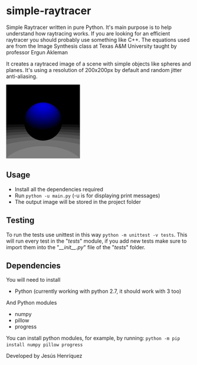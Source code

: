 # simple-raytracer

Simple Raytracer written in pure Python. It's main purpose is to help
understand how raytracing works. If you are looking for an efficient raytracer
you should probably use something like C++. The equations used are from the
Image Synthesis class at Texas A&M University taught by professor Ergun Akleman 

It creates a raytraced image of a scene with simple objects like spheres and
planes. It's using a resolution of 200x200px by default and random jitter
anti-aliasing.

![output image](output.jpg)

## Usage

- Install all the dependencies required
- Run `python -u main.py` (-u is for displaying print messages)
- The output image will be stored in the project folder

## Testing

To run the tests use unittest in this way `python -m unittest -v tests`.
This will run every test in the "_tests_" module, if you add new tests make sure to
import them into the "_\_\_init\_\_.py_" file of the "_tests_" folder.

## Dependencies

You will need to install
- Python (currently working with python 2.7, it should work with 3 too)

And Python modules
- numpy
- pillow
- progress

You can install python modules, for example, by running:
`python -m pip install numpy pillow progress`

Developed by Jesús Henríquez
